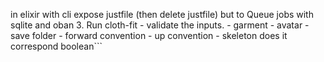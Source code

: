 in elixir with cli expose justfile (then delete justfile) but to Queue jobs with sqlite and oban
    3. Run cloth-fit
    - validate the inputs.
        - garment
        - avatar
        - save folder
        - forward convention
        - up convention
        - skeleton does it correspond boolean```